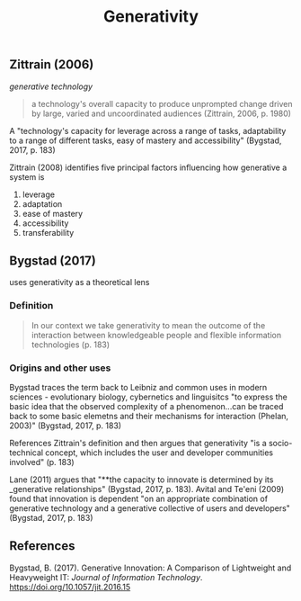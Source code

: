 ﻿---
backlinks:
- title: Automating instructional design
  url: /sense/Design/automating-instructional-design.html
- title: Nature of Digital Technology (nodt)
  url: /sense/nodt/nodt.html
- title: Patterns, pattern languages and design practice
  url: /sense/Paper-Summaries/goodyear-patterns-design-practice.html
- title: The Mathematical Design and Implementation Framework
  url: /sense/Teaching/Mathematics/mathematical-design-and-implementation-framework.html
title: Generativity
---
## Zittrain (2006)

_generative technology_
> a technology's overall capacity to produce unprompted change driven by large, varied and uncoordinated audiences (Zittrain, 2006, p. 1980)

A "technology's capacity for leverage across a range of tasks, adaptability to a range of different tasks, easy of mastery and accessibility" (Bygstad, 2017, p. 183)

Zittrain (2008) identifies five principal factors influencing how generative a system is
1. leverage
2. adaptation
3. ease of mastery
4. accessibility
5. transferability


## Bygstad (2017)

uses generativity as a theoretical lens

### Definition

> In our context we take generativity to mean the outcome of the interaction between knowledgeable people and flexible information technologies (p. 183)

### Origins and other uses

Bygstad traces the term back to Leibniz and common uses in modern sciences - evolutionary biology, cybernetics and linguisitcs "to express the basic idea that the observed complexity of a phenomenon...can be traced back to some basic elemetns and their mechanisms for interaction (Phelan, 2003)" (Bygstad, 2017, p. 183)

References Zittrain's definition and then argues that generativity "is a socio-technical concept, which includes the user and developer communities involved" (p. 183)

Lane (2011) argues that "**the capacity to innovate is determined by its _generative relationships" (Bygstad, 2017, p. 183).  Avital and Te'eni (2009) found that innovation is dependent "on an appropriate combination of generative technology and a generative collective of users and developers" (Bygstad, 2017, p. 183)

## References

Bygstad, B. (2017). Generative Innovation: A Comparison of Lightweight and Heavyweight IT: *Journal of Information Technology*. <https://doi.org/10.1057/jit.2016.15>